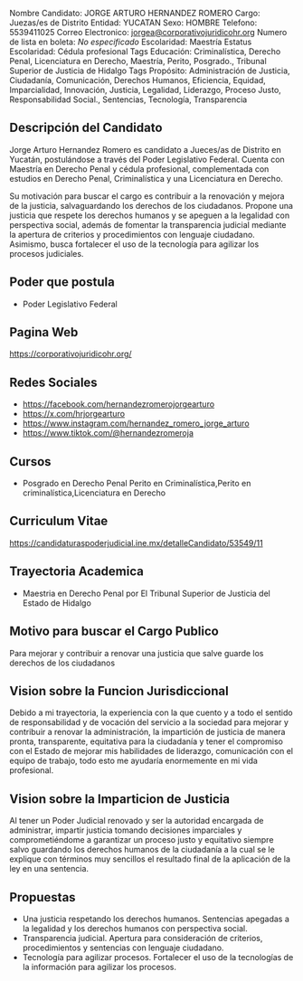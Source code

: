 Nombre Candidato: JORGE ARTURO HERNANDEZ ROMERO
Cargo: Juezas/es de Distrito
Entidad: YUCATAN
Sexo: HOMBRE
Telefono: 5539411025
Correo Electronico: jorgea@corporativojuridicohr.org
Numero de lista en boleta: *No especificado*
Escolaridad: Maestría
Estatus Escolaridad: Cédula profesional
Tags Educación: Criminalística, Derecho Penal, Licenciatura en Derecho, Maestría, Perito, Posgrado., Tribunal Superior de Justicia de Hidalgo
Tags Propósito: Administración de Justicia, Ciudadanía, Comunicación, Derechos Humanos, Eficiencia, Equidad, Imparcialidad, Innovación, Justicia, Legalidad, Liderazgo, Proceso Justo, Responsabilidad Social., Sentencias, Tecnología, Transparencia


## Descripción del Candidato 

Jorge Arturo Hernandez Romero es candidato a Jueces/as de Distrito en Yucatán, postulándose a través del Poder Legislativo Federal. Cuenta con Maestría en Derecho Penal y cédula profesional, complementada con estudios en Derecho Penal, Criminalística y una Licenciatura en Derecho. 

Su motivación para buscar el cargo es contribuir a la renovación y mejora de la justicia, salvaguardando los derechos de los ciudadanos. Propone una justicia que respete los derechos humanos y se apeguen a la legalidad con perspectiva social, además de fomentar la transparencia judicial mediante la apertura de criterios y procedimientos con lenguaje ciudadano. Asimismo, busca fortalecer el uso de la tecnología para agilizar los procesos judiciales.


## Poder que postula

- Poder Legislativo Federal


## Pagina Web

https://corporativojuridicohr.org/


## Redes Sociales

- https://facebook.com/hernandezromerojorgearturo
- https://x.com/hrjorgearturo
- https://www.instagram.com/hernandez_romero_jorge_arturo
- https://www.tiktok.com/@hernandezromeroja


## Cursos

- Posgrado en Derecho Penal Perito en Criminalística,Perito en criminalística,Licenciatura en Derecho


## Curriculum Vitae

https://candidaturaspoderjudicial.ine.mx/detalleCandidato/53549/11


## Trayectoria Academica

- Maestria en Derecho Penal por El Tribunal Superior de Justicia del Estado de Hidalgo


## Motivo para buscar el Cargo Publico

Para mejorar y contribuir a renovar una justicia que salve guarde los derechos de los ciudadanos


## Vision sobre la Funcion Jurisdiccional

Debido a mi trayectoria, la experiencia con la que cuento y a todo el sentido de responsabilidad y de vocación del servicio a la sociedad para mejorar y contribuir a renovar la administración, la impartición de justicia de manera pronta, transparente, equitativa para la ciudadanía y tener el compromiso con el Estado de mejorar mis habilidades de liderazgo, comunicación con el equipo de trabajo, todo esto me ayudaría enormemente en mi vida profesional.


## Vision sobre la Imparticion de Justicia

Al tener un Poder Judicial renovado y ser la autoridad encargada de administrar, impartir justicia tomando decisiones imparciales y comprometiéndome a garantizar un proceso justo y equitativo siempre salvo guardando los derechos humanos de la ciudadanía a la cual se le explique con términos muy sencillos el resultado final de la aplicación de la ley en una sentencia.


## Propuestas

- Una justicia respetando los derechos humanos. Sentencias apegadas a la legalidad y los derechos humanos con perspectiva social.
- Transparencia judicial. Apertura para consideración de criterios, procedimientos y sentencias con lenguaje ciudadano.
- Tecnología para agilizar procesos. Fortalecer el uso de la tecnologías de la información para agilizar los procesos.


